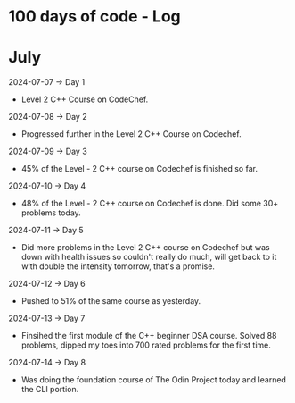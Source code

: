 # 100 days of code - Log

# July

2024-07-07 -> Day 1
- Level 2 C++ Course on CodeChef.

2024-07-08 -> Day 2
- Progressed further in the Level 2 C++ Course on Codechef.

2024-07-09 -> Day 3
- 45% of the Level - 2 C++ course on Codechef is finished so far.

2024-07-10 -> Day 4
- 48% of the Level - 2 C++ course on Codechef is done. Did some 30+ problems today.

2024-07-11 -> Day 5
- Did more problems in the Level 2 C++ course on Codechef but was down with health issues so couldn't really do much, will get back to it with double the intensity tomorrow, that's a promise.

2024-07-12 -> Day 6
- Pushed to 51% of the same course as yesterday.

2024-07-13 -> Day 7
- Finsihed the first module of the C++ beginner DSA course. Solved 88 problems, dipped my toes into 700 rated problems for the first time.

2024-07-14 -> Day 8
- Was doing the foundation course of The Odin Project today and learned the CLI portion.
